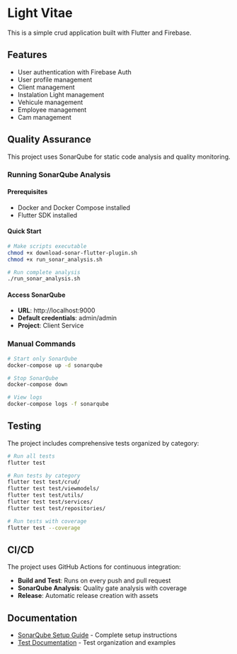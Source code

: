 # Light Vitae

This is a simple crud application built with Flutter and Firebase.

## Features

- User authentication with Firebase Auth
- User profile management
- Client management
- Instalation Light management
- Vehicule management
- Employee management
- Cam management

## Quality Assurance

This project uses SonarQube for static code analysis and quality monitoring.

### Running SonarQube Analysis

#### Prerequisites

- Docker and Docker Compose installed
- Flutter SDK installed

#### Quick Start

```bash
# Make scripts executable
chmod +x download-sonar-flutter-plugin.sh
chmod +x run_sonar_analysis.sh

# Run complete analysis
./run_sonar_analysis.sh
```

#### Access SonarQube

- **URL**: http://localhost:9000
- **Default credentials**: admin/admin
- **Project**: Client Service

### Manual Commands

```bash
# Start only SonarQube
docker-compose up -d sonarqube

# Stop SonarQube
docker-compose down

# View logs
docker-compose logs -f sonarqube
```

## Testing

The project includes comprehensive tests organized by category:

```bash
# Run all tests
flutter test

# Run tests by category
flutter test test/crud/
flutter test test/viewmodels/
flutter test test/utils/
flutter test test/services/
flutter test test/repositories/

# Run tests with coverage
flutter test --coverage
```

## CI/CD

The project uses GitHub Actions for continuous integration:

- **Build and Test**: Runs on every push and pull request
- **SonarQube Analysis**: Quality gate analysis with coverage
- **Release**: Automatic release creation with assets

## Documentation

- [SonarQube Setup Guide](docs/sonarqube-setup.md) - Complete setup instructions
- [Test Documentation](test/) - Test organization and examples
